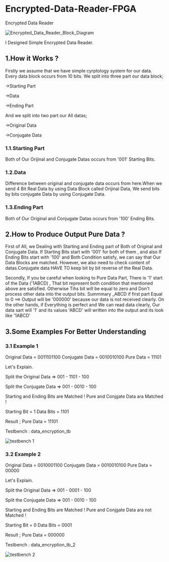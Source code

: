 # Encrypted-Data-Reader-FPGA

Encrypted Data Reader

![Encrypted_Data_Reader_Block_Diagram](https://user-images.githubusercontent.com/10440980/216784271-43bf33ba-6d61-4382-9846-ca87016fcf62.png)

I Designed Simple Encrypted Data Reader.
## 1.How it Works ?
Firstly we assume that we have simple cyrptology system for our data. Every data block occurs from 10 bits.
We split into three part our data block;

->Starting Part

->Data

->Ending Part

And we split into two part our All datas;

->Original Data

->Conjugate Data

### 1.1.Starting Part
Both of Our Orijinal and Conjugate Datas occurs from '001' Starting Bits.
### 1.2.Data 
Difference between original and conjugate data occurs from here.When we send 4 Bit Real Data by using Data Block called Orijinal Data, We send bits by bits conjugate Data by using Conjugate Data.
### 1.3.Ending Part
Both of Our Original and Conjugate Datas occurs from '100' Ending Bits.


## 2.How to Produce Output Pure Data ?
First of All, we Dealing with Starting and Ending part of Both of Original and Conjugate Data. If Starting Bits start with '001' for both of them , and also If Ending Bits start with '100' and Both Condition satisfy, we can say that Our Data Blocks are matched. However, we also need to check content of datas.Conjugate data HAVE TO keep bit by bit reverse of the Real Data.

Secondly, If you be careful when looking to Pure Data Part, There is '1' start of the Data ('1ABCD) , That bit represent both condition that mentioned above are satisfied. Otherwise Tihs bit will be equal to zero and Don't process other data into the output bits. 
Summmary _ABCD  if first part Equal to 0 ==> Output will be '000000' because our data is not received clearly.
On the other hands, if Everything is perfect and We can read data clearly, Our data sart will '1' and its values 'ABCD' will written into the output and its look like '1ABCD'

## 3.Some Examples For Better Understanding

### 3.1 Example 1

Original Data  = 0011101100
Conjugate Data = 0010010100
Pure Data      = 11101

Let's Explain.

Split the Original Data  => 001 - 1101 - 100

Split the Conjugate Data => 001 - 0010 - 100

Starting and Ending Bits are Matched !
Pure and Conjgate Data ara Matched ! 

Starting Bit = 1
Data Bits     = 1101

Result ;
    Pure Data = 11101
    
Testbench : data_encryption_tb

![testbench 1](https://user-images.githubusercontent.com/10440980/216785569-49e41226-3f46-41bc-aa90-5cd34eaa66e5.png)


### 3.2 Example 2

Original Data  = 0010001100
Conjugate Data = 0010010100
Pure Data      = 00000

Let's Explain.

Split the Original Data  => 001 - 0001 - 100

Split the Conjugate Data => 001 - 0010 - 100

Starting and Ending Bits are Matched !
Pure and Conjgate Data ara not Matched ! 

Starting Bit = 0
Data Bits     = 0001

Result ;
    Pure Data = 000000
    
Testbench : data_encryption_tb_2    

![testbench 2](https://user-images.githubusercontent.com/10440980/216785884-10f6400d-1eec-4cc7-850f-55736acf14b5.png)
